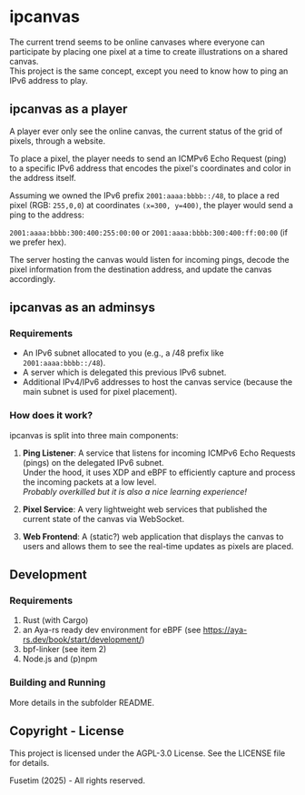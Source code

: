 # ipcanvas

The current trend seems to be online canvases where everyone can participate by placing one pixel at
a time to create illustrations on a shared canvas.  
This project is the same concept, except you need to know how to ping an IPv6 address to play.

## ipcanvas as a player

A player ever only see the online canvas, the current status of the grid of pixels, through a website.

To place a pixel, the player needs to send an ICMPv6 Echo Request (ping) to a specific IPv6 address
that encodes the pixel's coordinates and color in the address itself.

Assuming we owned the IPv6 prefix `2001:aaaa:bbbb::/48`, to place a red pixel (RGB: `255,0,0`) at
coordinates `(x=300, y=400)`, the player would send a ping to the address:

```2001:aaaa:bbbb:300:400:255:00:00``` or ```2001:aaaa:bbbb:300:400:ff:00:00``` (if we prefer hex).

The server hosting the canvas would listen for incoming pings, decode the pixel information from
the destination address, and update the canvas accordingly.

## ipcanvas as an adminsys

### Requirements

- An IPv6 subnet allocated to you (e.g., a /48 prefix like `2001:aaaa:bbbb::/48`).
- A server which is delegated this previous IPv6 subnet.
- Additional IPv4/IPv6 addresses to host the canvas service (because the main subnet is used for pixel placement).

### How does it work?

ipcanvas is split into three main components:

1. **Ping Listener**: A service that listens for incoming ICMPv6 Echo Requests (pings) on the delegated IPv6 subnet.   
  Under the hood, it uses XDP and eBPF to efficiently capture and process the incoming packets at a low level.  
  *Probably overkilled but it is also a nice learning experience!*

2. **Pixel Service**: A very lightweight web services that published the current state of the canvas via WebSocket.

3. **Web Frontend**: A (static?) web application that displays the canvas to users and allows them to see the real-time updates as pixels are placed.

## Development

### Requirements

1. Rust (with Cargo)
2. an Aya-rs ready dev environment for eBPF (see https://aya-rs.dev/book/start/development/)
3. bpf-linker (see item 2)
4. Node.js and (p)npm 

### Building and Running

More details in the subfolder README.

## Copyright - License

This project is licensed under the AGPL-3.0 License. See the LICENSE file for details.

Fusetim (2025) - All rights reserved.